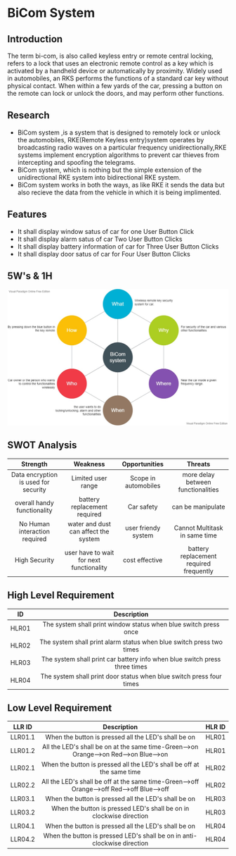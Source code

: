# BiCom System
## Introduction
The term bi-com, is also called keyless entry or remote central locking, refers to a lock that uses an electronic remote control as a key which is activated by a handheld device or automatically by proximity. Widely used in automobiles, an RKS performs the functions of a standard car key without physical contact. When within a few yards of the car, pressing a button on the remote can lock or unlock the doors, and may perform other functions.
## Research
-   BiCom system ,is a system that is designed to remotely lock or unlock the automobiles, RKE(Remote Keyless entry)system operates by broadcasting radio waves on a particular  frequency unidirectionally,RKE systems implement encryption algorithms to prevent car thieves from intercepting and spoofing the telegrams.
-   BiCom system, which is nothing but the simple extension of the unidirectional RKE system into bidirectional RKE system.
-   BiCom system works in both the ways, as like RKE it sends the data but also recieve the data from the vehicle in which it is being implimented.
## Features
-   It shall display window satus of car for one User Button Click
-   It shall display alarm satus of car Two User Button Clicks
-   It shall display battery information of car for Three User Button Clicks
-   It shall display door satus of car for Four User Button Clicks
## 5W's & 1H
![5W 1H](https://raw.githubusercontent.com/Vartik-Vats/Module3_Group-43/main/2_BiCom%20System/5_ImagesAndVideos/5W1H%20Questions.jpg) 
## SWOT Analysis
|Strength|Weakness|Opportunities|Threats|
|:--:|:--:|:--:|:--:|
|Data encryption is used for security|Limited user range|Scope in automobiles|more delay between functionalities|
|overall handy functionality|battery replacement required |Car safety|can be manipulate|
|No Human interaction required|water and dust can affect the system|user friendy system|Cannot Multitask in same time|
|High Security|user have to wait for next functionality|cost effective|battery replacement required frequently|
## High Level Requirement
|ID|Description|
|:--:|:--:|
|HLR01|The system shall print window status when blue switch press once|
|HLR02|The system shall print alarm status when blue switch press two times|
|HLR03|The system shall print car battery info when blue switch press three times|
|HLR04|The system shall print door status when blue switch press four times|
## Low Level Requirement
|LLR ID|Description|HLR ID|
|:--:|:--:|:--:|
|LLR01.1|When the button is pressed all the LED's shall be on|HLR01|
|LLR01.2|All the LED's shall be on at the same time-Green-->on Orange-->on Red-->on Blue-->on|HLR01|
|LLR02.1|When the button is pressed all the LED's shall be off at the same time|HLR02|
|LLR02.2|All the LED's shall be off at the same time-Green-->off Orange-->off Red-->off Blue-->off|HLR02|
|LLR03.1|When the button is pressed all the LED's shall be on|HLR03|
|LLR03.2|When the button is pressed LED's shall be on in clockwise direction|HLR03|
|LLR04.1|When the button is pressed all the LED's shall be on|HLR04|
|LLR04.2|When the button is pressed LED's shall be on in anti-clockwise direction|HLR04|
